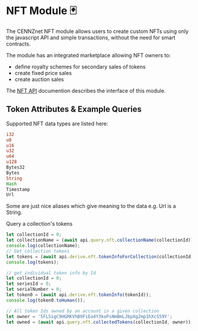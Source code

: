 # NFT Module 🃏

The CENNZnet NFT module allows users to create custom NFTs using only the javascript API and simple transactions, without the need for smart contracts.  

The module has an integrated marketplace allowing NFT owners to:  
- define royalty schemes for secondary sales of tokens
- create fixed price sales  
- create auction sales  

The [NFT API](CENNZnet-API/NFT-API) documention describes the interface of this module.

## Token Attributes & Example Queries

Supported NFT data types are listed here:
```rust
i32
u8
u16
u32
u64
u128
Bytes32
Bytes
String
Hash
Timestamp
Url
```
Some are just nice aliases which give meaning to the data e.g. Url is a String.

Query a collection's tokens
```js
let collectionId = 0;
let collectionName = (await api.query.nft.collectionName(collectionId));
console.log(collectionName);
// Get collection tokens
let tokens = (await api.derive.nft.tokenInfoForCollection(collectionId));
console.log(tokens);

// get individual token info by Id
let collectionId = 0;
let seriesId = 0;
let serialNumber = 0;
let token0 = (await api.derive.nft.tokenInfo(tokenId));
console.log(token0.toHuman());

// All token Ids owned by an account in a given collection
let owner = '5FLSigC9HGRKVhB9FiEo4Y3koPsNmBmLJbpXg2mp1hXcS59Y';
let owned = (await api.query.nft.collectedTokens(collectionId, owner));
```
